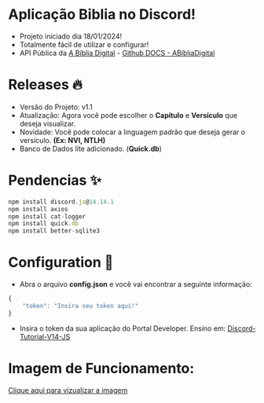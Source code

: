 # Aplicação Biblia no Discord!
- Projeto iniciado dia 18/01/2024!
- Totalmente fácil de utilizar e configurar!
- API Pública da [A Bíblia Digital](https://www.abibliadigital.com.br/) - [Github DOCS - ABíbliaDigital](https://github.com/omarciovsena/abibliadigital/blob/master/DOCUMENTATION.md/)

# **Releases 🔥**
- Versão do Projeto: v1.1
- Atualização: Agora você pode escolher o **Capítulo** e **Versículo** que deseja visualizar.
- Novidade: Você pode colocar a linguagem padrão que deseja gerar o versículo. **(Ex: NVI, NTLH)**
- Banco de Dados lite adicionado. (**Quick.db**)

# **Pendencias ✨**
```js
npm install discord.js@14.14.1
npm install axios
npm install cat-logger
npm install quick.db
npm install better-sqlite3
```
# **Configuration 🔨**
- Abra o arquivo **config.json** e você vai encontrar a seguinte informação:
```js
{
    "token": "Insira seu token aqui!"
}
```
- Insira o token da sua aplicação do Portal Developer. Ensino em: [Discord-Tutorial-V14-JS](https://github.com/vxctordev7/Discord-Tutorial-V14-JS/)

# **Imagem de Funcionamento:**
[Clique aqui para vizualizar a imagem](https://ibb.co/Y0pR3gB)
